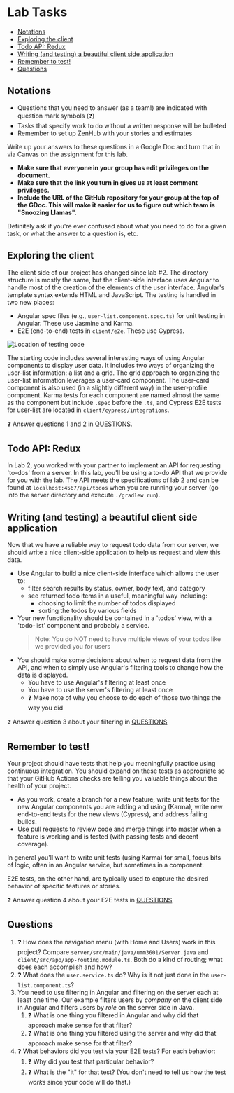 # Lab Tasks <!-- omit in toc -->

* [Notations](#notations)
* [Exploring the client](#exploring-the-client)
* [Todo API: Redux](#todo-api-redux)
* [Writing (and testing) a beautiful client side application](#writing-and-testing-a-beautiful-client-side-application)
* [Remember to test!](#remember-to-test)
* [Questions](#questions)

## Notations

- Questions that you need to answer (as a team!) are indicated with question
  mark symbols (:question:)
- Tasks that specify work to do without a written response will be bulleted
- Remember to set up ZenHub with your stories and estimates

Write up your answers to these questions in a Google Doc and turn that in via
Canvas on the assignment for this lab.

- **Make sure that everyone in your group has edit privileges on the document.**
- **Make sure that the link you turn in gives us at least comment privileges.**
- **Include the URL of the GitHub repository for your group at the top of the GDoc. This will make it easier for us to figure out which team is "Snoozing Llamas".**

Definitely ask if you're ever confused about what you need to do for a given task, or
what the answer to a question is, etc.

## Exploring the client

The client side of our project has changed since lab #2. The directory structure is
mostly the same, but the client-side interface uses Angular to handle most of the creation
of the elements of the user interface. Angular's template syntax extends HTML and JavaScript.
The testing is handled in two new places:

* Angular spec files (e.g., `user-list.component.spec.ts`) for unit
  testing in Angular. These use Jasmine and Karma.
* E2E (end-to-end) tests in `client/e2e`. These use Cypress.

![Location of testing code](https://user-images.githubusercontent.com/302297/108024936-25605500-6feb-11eb-87e5-829d4e9de44a.png)

The starting code includes several interesting
ways of using Angular components to display user data.
It includes two ways of organizing the user-list information:
a list and a grid.
The grid approach to organizing the user-list information
leverages a user-card component.
The user-card component is also used (in a slightly different way) in the user-profile component.
Karma tests for each component are named
almost the same as the component but include `.spec` before the `.ts`,
and Cypress E2E tests for user-list
are located in `client/cypress/integrations`.

:question: Answer questions 1 and 2 in [QUESTIONS](#questions).

## Todo API: Redux

In Lab 2, you worked with your partner to implement an API for requesting
'to-dos' from a server. In this lab, you'll be using a to-do API that we provide
for you with the lab. The API meets the specifications of lab 2 and
can be found at `localhost:4567/api/todos` when you are running your server
(go into the server directory and execute `./gradlew run`).

## Writing (and testing) a beautiful client side application

Now that we have a reliable way to request todo data from our server,
we should write a nice client-side application to help us request and view
this data.

- Use Angular to build a nice client-side interface which allows the user to:
  - filter search results by status, owner,
    body text, and category
  - see returned todo items in a useful, meaningful way including:
    - choosing to limit the number of todos displayed
    - sorting the todos by various fields
- Your new functionality should be contained in a 'todos' view,
  with a 'todo-list' component and probably a service.
  > Note: You do NOT need to have multiple views of your todos like we provided you for users
- You should make some decisions about when to request data from the API,
  and when to simply use Angular's filtering tools to change how
  the data is displayed.
  - You have to use Angular's filtering at least once
  - You have to use the server's filtering at least once
  - :question: Make note of why you choose to do each of those two things the way you did

:question: Answer question 3 about your filtering in [QUESTIONS](#questions)

## Remember to test!

Your project should have tests
that help you meaningfully practice using continuous integration. You should expand on these tests as
appropriate so that your GitHub Actions checks are telling you valuable things
about the health of your project.

- As you work, create a branch for a new feature,
  write unit tests for the new Angular components you are adding and using (Karma),
  write new end-to-end tests for the new views (Cypress),
  and address failing builds.
- Use pull requests to review code and
  merge things into master when a feature is working
  and is tested (with passing tests and decent coverage).

In general you'll want to write unit tests (using Karma) for small, focus
bits of logic, often in an Angular service, but sometimes in a component.

E2E tests, on the other hand, are typically used to capture the desired
behavior of specific features or stories.

:question: Answer question 4 about your E2E tests in [QUESTIONS](#questions)

## Questions

1. :question: How does the navigation menu (with Home and Users) work in this project? Compare `server/src/main/java/umm3601/Server.java`
   and `client/src/app/app-routing.module.ts`. Both do a kind of routing; what does each accomplish and how?
1. :question: What does the `user.service.ts` do? Why is it not just done in
   the `user-list.component.ts`?
1. You need to use filtering in Angular and filtering on the server each at least one time.
   Our example filters users by _company_ on the client side in Angular and filters users by _role_ on the server side in Java.
   1. :question: What is one thing you filtered in Angular and why did that approach make sense for that filter?
   2. :question: What is one thing you filtered using the server and why did that approach make sense for that filter?
1. :question: What behaviors did you test via your E2E tests? For each behavior:
   1. :question: Why did you test that particular behavior?
   2. :question: What is the "it" for that test? (You don't need to tell us how the test _works_ since your code will do that.)
